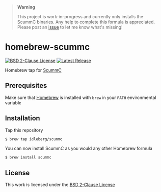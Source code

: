 > **Warning**
>
> This project is work-in-progress and currently only installs the ScummC binaries. Any help to complete this formula is appreciated. Please post an [issue](/issue) to let me know what's missing!
> 

# homebrew-scummc

[![BSD 2-Clause License](https://flat.badgen.net/badge/license/BSD%202-Clause/blue)](https://opensource.org/licenses/BSD-2-Clause)
[![Latest Release](https://flat.badgen.net/github/release/idleberg/homebrew-scummc)](https://github.com/idleberg/homebrew-scummc/releases)

Homebrew tap for [ScummC](https://github.com/AlbanBedel/scummc)

## Prerequisites

Make sure that [Homebrew](https://brew.sh/) is installed with `brew` in your `PATH` environmental variable

## Installation

Tap this repository

```sh
$ brew tap idleberg/scummc
```

You can now install ScummC as you would any other Homebrew formula

```sh
$ brew install scummc
```

## License

This work is licensed under the [BSD 2-Clause License](LICENSE)

